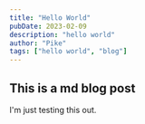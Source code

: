 ```yaml
---
title: "Hello World"
pubDate: 2023-02-09
description: "hello world"
author: "Pike"
tags: ["hello world", "blog"]
---
```


## This is a md blog post

I'm just testing this out.
